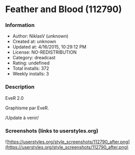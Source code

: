 # Feather and Blood (112790)

### Information
- Author: NiklasV (unknown)
- Created at: unknown
- Updated at: 4/16/2015, 10:29:12 PM
- License: NO-REDISTRIBUTION
- Category: dreadcast
- Rating: undefined
- Total installs: 372
- Weekly installs: 3


### Description
EveR 2.0

Graphisme par EveR.

/Update à venir/


### Screenshots (links to userstyles.org)
![https://userstyles.org/style_screenshots/112790_after.png](https://userstyles.org/style_screenshots/112790_after.png)


